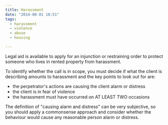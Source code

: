 ```yaml
---
title: Harassment
date: "2014-08-01 18:51"
tags:
  - harassment
  - violence
  - abuse
  - housing

---
```


Legal aid is available to apply for an injunction or restraining order to protect someone who lives in rented property from harassment. 

To identify whether the call is in scope, you must decide if what the client is describing amounts to harassment and the key points to look out for are:

* the perpetrator's actions are causing the client alarm or distress
* the client is in fear of violence
* the harassment must have occurred on AT LEAST TWO occasions

The definition of "causing alarm and distress" can be very subjective, so you should apply a commonsense approach and consider whether the behaviour would cause any reasonable person alarm or distress. 

